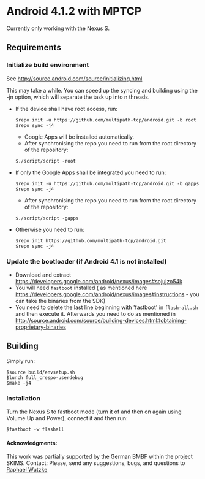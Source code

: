 Android 4.1.2 with MPTCP
========================

Currently only working with the Nexus S.

## Requirements
### Initialize build environment
See http://source.android.com/source/initializing.html

This may take a while. You can speed up the syncing and building using the -jn option, which will separate the task up into n threads.
* If the device shall have root access, run:

  ```
  $repo init -u https://github.com/multipath-tcp/android.git -b root
  $repo sync -j4
  ```
  * Google Apps will be installed automatically.
  * After synchronising the repo you need to run from the root directory of the repository:
  
  ```
  $./script/script -root
  ```
* If only the Google Apps shall be integrated you need to run:

  ```
  $repo init -u https://github.com/multipath-tcp/android.git -b gapps
  $repo sync -j4
  ```
  * After synchronising the repo you need to run from the root directory of the repository:
  
  ```
  $./script/script -gapps
  ```
* Otherwise you need to run:

  ```
  $repo init https://github.com/multipath-tcp/android.git
  $repo sync -j4
  ```

### Update the bootloader (if Android 4.1 is not installed)
* Download and extract https://developers.google.com/android/nexus/images#sojujzo54k
* You will need ```fastboot``` installed ( as mentioned here https://developers.google.com/android/nexus/images#instructions - you can take the binaries from the SDK)
* You need to delete the last line beginning with 'fastboot' in ```flash-all.sh``` and then execute it.
Afterwards you need to do as mentioned in http://source.android.com/source/building-devices.html#obtaining-proprietary-binaries

## Building
Simply run:
```
$source build/envsetup.sh
$lunch full_crespo-userdebug
$make -j4
```

### Installation
Turn the Nexus S to fastboot mode (turn it of and then on again using Volume Up and Power), connect it and then run:
```
$fastboot -w flashall
```

#### Acknowledgments:
This work was partially supported by the German BMBF within the project SKIMS.
Contact: Please, send any suggestions, bugs, and questions to [Raphael Wutzke](mailto:raphael.wutzke@googlemail.com)
